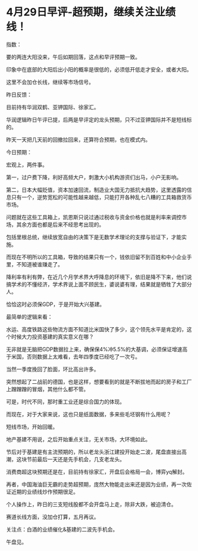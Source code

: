 # 4月29日早评-超预期，继续关注业绩线！

指数：

要的两连大阳没来，午后如期回落，这点和早评预期一致。

印象中在底部的大阳后出小阳的概率是很低的，必须低开低走才安全，或者大阳。

这里不会加仓长线，继续等市场信号。

昨日反馈：

目前持有华润双鹤、亚钾国际、徐家汇。

华润逻辑昨日午评已提，后两是早评定的龙头预期，只不过亚钾国际并不是短线标的。

昨天一天把几天前的回撤拉回来，还算符合预期，也在模式内。



今日预期：

宏观上，两件事。

第一，过户费下降，利好高频大户，刺激大小机构游资们出马，小户无影响。

第二，日本大幅贬值，资本加速回流，制造业大国无力抵抗大趋势，这里透露的信息只有一个，逆势宽松的可能性越来越低，只能打开各种乱七八糟的工具箱救货币市场。

问题就在这些工具箱上，凯恩斯只说过通过税收与资金价格也就是利率来调控市场，其余方面也都是后来不经思考出现的。

包括里根总统，继续放宽自由的决策下是无数学术理论的支撑与验证下，才能实施。

而现在不明所以的工具箱，导致的结果只有一个，钱依旧留不到百姓和中小企业手里，不知道被谁赚走了。

降利率有利有弊，在近几个月学术界大呼降息的环境下，依旧是降不下来，他们说搞学术的不懂经济，学术界说上面不顾民生，婆说婆有理，结果就是牺牲了大部分人。

恰恰这时必须保GDP，于是开始大兴基建。

最简单的逻辑来看：

水运、高度铁路这些物流方面不知道比米国快了多少，这个领先水平是肯定的，这个时候大力投资基建的真实意义在哪？

无非就是无脑把GDP数据拉上来，确保保4%冲5.5%的大基调，必须保证增速高于米国，否则数据上太难看，去年四季度已经吃了一次亏。

当然一季度挽回了脸面，环比高出许多。

突然想起了二战前的德国，也是这样，想要看到的就是不断拔地而起的房子和工厂上蹭蹭蹭的冒烟，其他什么都不管。

可是，时代不同，那时重工业还是综合国力的体现。

而现在，对于大家来说，这也只是纸面数据，多来些毛坯钢有什么用呢？

短线市场，开始回暖。

地产基建不用说，之后开始重点关注，无关市场，大环境如此。

节后对于基建是有主流预期的，所以老龙头浙江建投开始走二波，尾盘直接出高潮，这块节前最后一天还是先手机会，几支老龙头。

消费商超这块预期还是在，目前持有徐家汇，开盘后会格局一会，博弈yq解封。

再者，中国海油巨无霸的走势超预期，庞然大物能走出来还是因为业绩，再一次佐证近期的业绩线炒作预期很足。

个人操作上，昨日的三支短线股都不会开盘马上走，除非大跌，被迫清仓。

赛道长线方面，没加仓打算，五月再议。

关注点：白酒的业绩催化&基建的二波先手机会。

午盘见。